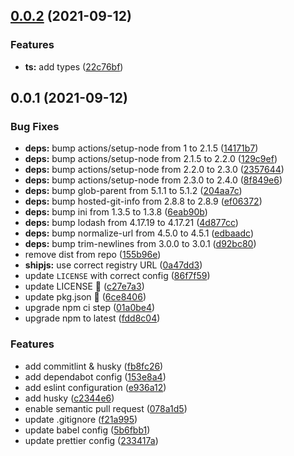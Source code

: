 ## [0.0.2](https://github.com/vinayakkulkarni/map-promisified/compare/v0.0.1...v0.0.2) (2021-09-12)


### Features

* **ts:** add types ([22c76bf](https://github.com/vinayakkulkarni/map-promisified/commit/22c76bf00be53cb311dc01fccb8a2a1b7cbde838))



## 0.0.1 (2021-09-12)


### Bug Fixes

* **deps:** bump actions/setup-node from 1 to 2.1.5 ([14171b7](https://github.com/vinayakkulkarni/map-promisified/commit/14171b704db824632a4390505bfead937e30e5a2))
* **deps:** bump actions/setup-node from 2.1.5 to 2.2.0 ([129c9ef](https://github.com/vinayakkulkarni/map-promisified/commit/129c9ef81a4766ef01bd4f2ed69b6e6805aea6fd))
* **deps:** bump actions/setup-node from 2.2.0 to 2.3.0 ([2357644](https://github.com/vinayakkulkarni/map-promisified/commit/2357644fdf1bff950d1fefe9655bcf71aa86e6da))
* **deps:** bump actions/setup-node from 2.3.0 to 2.4.0 ([8f849e6](https://github.com/vinayakkulkarni/map-promisified/commit/8f849e6ce5befda1e328ef88705054bc2e9cd141))
* **deps:** bump glob-parent from 5.1.1 to 5.1.2 ([204aa7c](https://github.com/vinayakkulkarni/map-promisified/commit/204aa7c3e7944660f61ce48094e2260f852730ea))
* **deps:** bump hosted-git-info from 2.8.8 to 2.8.9 ([ef06372](https://github.com/vinayakkulkarni/map-promisified/commit/ef063721c2a5b568b9add76d4cda494313eca788))
* **deps:** bump ini from 1.3.5 to 1.3.8 ([6eab90b](https://github.com/vinayakkulkarni/map-promisified/commit/6eab90b20c131bda296dbb85d43a8034d458f43c))
* **deps:** bump lodash from 4.17.19 to 4.17.21 ([4d877cc](https://github.com/vinayakkulkarni/map-promisified/commit/4d877ccd1968602cffaeaf29d383ae9ede53db6e))
* **deps:** bump normalize-url from 4.5.0 to 4.5.1 ([edbaadc](https://github.com/vinayakkulkarni/map-promisified/commit/edbaadcc21ccf7b9d5328229e5a6103d5458f821))
* **deps:** bump trim-newlines from 3.0.0 to 3.0.1 ([d92bc80](https://github.com/vinayakkulkarni/map-promisified/commit/d92bc803312c67d457c03e26abf85717d14c9387))
* remove dist from repo ([155b96e](https://github.com/vinayakkulkarni/map-promisified/commit/155b96e9906827a089d679f6c3af944dd776948a))
* **shipjs:** use correct registry URL ([0a47dd3](https://github.com/vinayakkulkarni/map-promisified/commit/0a47dd3c294fba263010b1916ea77e3cc3c3c091))
* update `LICENSE` with correct config ([86f7f59](https://github.com/vinayakkulkarni/map-promisified/commit/86f7f59bbe83e1e0dd4e5f311200755bc3556b9d))
* update LICENSE 🤙 ([c27e7a3](https://github.com/vinayakkulkarni/map-promisified/commit/c27e7a307716143f9c7729fc840b44b4d2ed0854))
* update pkg.json 🧪 ([6ce8406](https://github.com/vinayakkulkarni/map-promisified/commit/6ce8406c69b126a96bf508c9e1b19758d4fceea5))
* upgrade npm ci step ([01a0be4](https://github.com/vinayakkulkarni/map-promisified/commit/01a0be462aa74be435db492838a81818bcd74e33))
* upgrade npm to latest ([fdd8c04](https://github.com/vinayakkulkarni/map-promisified/commit/fdd8c0425060448138ac788e3d1276afaaacf09a))


### Features

* add commitlint & husky ([fb8fc26](https://github.com/vinayakkulkarni/map-promisified/commit/fb8fc2676dcdc71337fc10c64cea3921fcc48935))
* add dependabot config ([153e8a4](https://github.com/vinayakkulkarni/map-promisified/commit/153e8a46f0988921ec4ff17eba12081f34c2b1e7))
* add eslint configuration ([e936a12](https://github.com/vinayakkulkarni/map-promisified/commit/e936a12bdbf93d6f059ae2946a2ccd724da96e56))
* add husky ([c2344e6](https://github.com/vinayakkulkarni/map-promisified/commit/c2344e6e63be189f2a3d37a6aa2789a9081a0adc))
* enable semantic pull request ([078a1d5](https://github.com/vinayakkulkarni/map-promisified/commit/078a1d552e340b9e52fb88138e7cdce61932598c))
* update .gitignore ([f21a995](https://github.com/vinayakkulkarni/map-promisified/commit/f21a99518133c58428284406052c85a273ff70a9))
* update babel config ([5b6fbb1](https://github.com/vinayakkulkarni/map-promisified/commit/5b6fbb18cb80536d60f3a6647dd7d8badff3bb38))
* update prettier config ([233417a](https://github.com/vinayakkulkarni/map-promisified/commit/233417a0d63cbfe3428884aa479ca8d958b8b92f))



